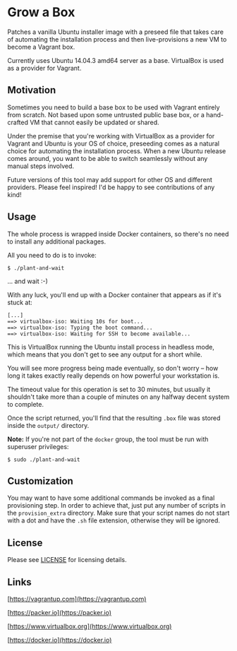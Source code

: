 # Grow a Box

Patches a vanilla Ubuntu installer image with a preseed file that takes care of
automating the installation process and then live-provisions a new VM to become
a Vagrant box.

Currently uses Ubuntu 14.04.3 amd64 server as a base. VirtualBox is used as a
provider for Vagrant.

## Motivation

Sometimes you need to build a base box to be used with Vagrant entirely from
scratch. Not based upon some untrusted public base box, or a hand-crafted VM
that cannot easily be updated or shared.

Under the premise that you're working with VirtualBox as a provider for Vagrant
and Ubuntu is your OS of choice, preseeding comes as a natural choice for
automating the installation process. When a new Ubuntu release comes around, you
want to be able to switch seamlessly without any manual steps involved.

Future versions of this tool may add support for other OS and different
providers. Please feel inspired! I'd be happy to see contributions of any kind!

## Usage

The whole process is wrapped inside Docker containers, so there's no need to
install any additional packages.

All you need to do is to invoke:

    $ ./plant-and-wait

... and wait :-)

With any luck, you'll end up with a Docker container that appears as if it's
stuck at:

    [...]
    ==> virtualbox-iso: Waiting 10s for boot...
    ==> virtualbox-iso: Typing the boot command...
    ==> virtualbox-iso: Waiting for SSH to become available...

This is VirtualBox running the Ubuntu install process in headless mode, which
means that you don't get to see any output for a short while.

You will see more progress being made eventually, so don't worry – how long it
takes exactly really depends on how powerful your workstation is.

The timeout value for this operation is set to 30 minutes, but usually it
shouldn't take more than a couple of minutes on any halfway decent system to
complete.

Once the script returned, you'll find that the resulting `.box` file was stored
inside the `output/` directory.

**Note:** If you're not part of the `docker` group, the tool must be run with
superuser privileges:

    $ sudo ./plant-and-wait

## Customization

You may want to have some additional commands be invoked as a final provisioning
step. In order to achieve that, just put any number of scripts in the
`provision_extra` directory. Make sure that your script names do not start with
a dot and have the `.sh` file extension, otherwise they will be ignored.

## License

Please see [LICENSE](/LICENSE) for licensing details.

## Links

[https://vagrantup.com](https://vagrantup.com)

[https://packer.io](https://packer.io)

[https://www.virtualbox.org](https://www.virtualbox.org)

[https://docker.io](https://docker.io)
